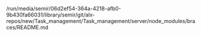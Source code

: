 /run/media/semir/06d2ef54-364a-4218-afb0-9b430fa66031/library/semir/git/alx-repos/new/Task_management/Task_management/server/node_modules/braces/README.md